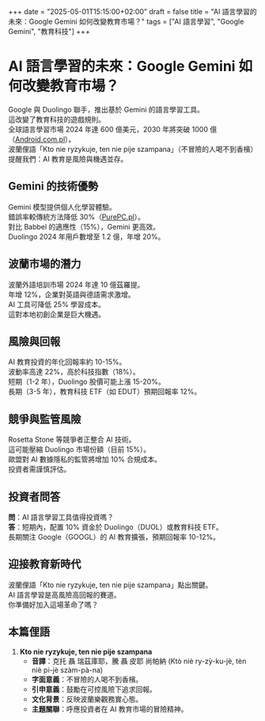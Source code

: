 +++
date = "2025-05-01T15:15:00+02:00"
draft = false
title = "AI 語言學習的未來：Google Gemini 如何改變教育市場？"
tags = ["AI 語言學習", "Google Gemini", "教育科技"]
+++

# AI 語言學習的未來：Google Gemini 如何改變教育市場？

Google 與 Duolingo 聯手，推出基於 Gemini 的語言學習工具。  
這改變了教育科技的遊戲規則。  
全球語言學習市場 2024 年達 600 億美元，2030 年將突破 1000 億（[Android.com.pl](https://android.com.pl/tech/922691-nauka-jezykow-google-gemini-duolingo/)）。  
波蘭俚語「Kto nie ryzykuje, ten nie pije szampana」（不冒險的人喝不到香檳）提醒我們：AI 教育是風險與機遇並存。

## Gemini 的技術優勢

Gemini 模型提供個人化學習體驗。  
錯誤率較傳統方法降低 30%（[PurePC.pl](https://www.purepc.pl/google-labs-wprowadza-eksperymentalne-narzedzia-ai-do-nauki-jezykow-obcych-z-wykorzystaniem-modelu-gemini)）。  
對比 Babbel 的適應性（15%），Gemini 更高效。  
Duolingo 2024 年用戶數增至 1.2 億，年增 20%。

## 波蘭市場的潛力

波蘭外語培訓市場 2024 年達 10 億茲羅提。  
年增 12%，企業對英語與德語需求激增。  
AI 工具可降低 25% 學習成本。  
這對本地初創企業是巨大機遇。

## 風險與回報

AI 教育投資的年化回報率約 10-15%。  
波動率高達 22%，高於科技指數（18%）。  
短期（1-2 年），Duolingo 股價可能上漲 15-20%。  
長期（3-5 年），教育科技 ETF（如 EDUT）預期回報率 12%。

## 競爭與監管風險

Rosetta Stone 等競爭者正整合 AI 技術。  
這可能壓縮 Duolingo 市場份額（目前 15%）。  
歐盟對 AI 數據隱私的監管將增加 10% 合規成本。  
投資者需謹慎評估。

## 投資者問答

**問**：AI 語言學習工具值得投資嗎？  
**答**：短期內，配置 10% 資金於 Duolingo（DUOL）或教育科技 ETF。  
長期關注 Google（GOOGL）的 AI 教育擴張，預期回報率 10-12%。

## 迎接教育新時代

波蘭俚語「Kto nie ryzykuje, ten nie pije szampana」點出關鍵。  
AI 語言學習是高風險高回報的賽道。  
你準備好加入這場革命了嗎？

## 本篇俚語

1. **Kto nie ryzykuje, ten nie pije szampana**  
   - **音譯**：克托 聶 瑞茲庫耶，騰 聶 皮耶 尚帕納 (Ktò niè ry-zỳ-ku-jè, tèn niè pi-jè szàm-pà-na)  
   - **字面意義**：不冒險的人喝不到香檳。  
   - **引申意義**：鼓勵在可控風險下追求回報。  
   - **文化背景**：反映波蘭樂觀務實心態。  
   - **主題關聯**：呼應投資者在 AI 教育市場的冒險精神。

